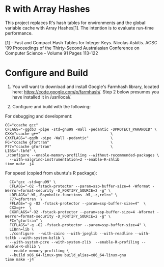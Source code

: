 # R with Array Hashes

This project replaces R's hash tables for environments and the global
variable cache with Array Hashes[1]. The intention is to evaluate
run-time performance.

[1] - Fast and Compact Hash Tables for Integer Keys. Nicolas Askitis. ACSC '09
Proceedings of the Thirty-Second Australasian Conference on Computer Science -
Volume 91 Pages 113-122

# Configure and Build

1. You will want to download and install Google's Farmhash library, located here:
https://code.google.com/p/farmhash/. Step 2 below presumes you have installed it 
in /usr/local/.


2. Configure and build with the following:

For debugging and development:

  ```
  CC="ccache gcc"
  CFLAGS="-ggdb3 -pipe -std=gnu99 -Wall -pedantic -DPROTECT_PARANOID" \
  CXX="ccache g++"                                \
  CXXFLAGS="-ggdb -pipe -Wall -pedantic"          \
  FC="ccache gfortran"                            \
  F77="ccache gfortran"                           \
  LIBS="-lbfd" \
  ./configure --enable-memory-profiling --without-recommended-packages \
    --with-valgrind-instrumentation=2 --enable-R-shlib
  time make -j4
  ```

For speed (copied from ubuntu's R package):
  ```
    CC="gcc -std=gnu99" \
    CFLAGS="-O2 -fstack-protector --param=ssp-buffer-size=4 -Wformat -Werror=format-security -D_FORTIFY_SOURCE=2 -g" \
    LDFLAGS="-Wl,-Bsymbolic-functions -Wl,-z,relro" \
    F77=gfortran  \
    FFLAGS="-g -O2 -fstack-protector --param=ssp-buffer-size=4"  \
    CXX=g++  \
    CXXFLAGS="-O2 -fstack-protector --param=ssp-buffer-size=4 -Wformat -Werror=format-security -D_FORTIFY_SOURCE=2 -g" \
    FC="gfortran" \
    FCFLAGS="-g -O2 -fstack-protector --param=ssp-buffer-size=4" \
    LIBnn=lib \
    ./configure  --with-cairo --with-jpeglib --with-readline --with-tcltk --with-system-bzlib \
    --with-system-pcre --with-system-zlib  --enable-R-profiling --enable-R-shlib \
    --enable-memory-profiling \
    --build x86_64-linux-gnu build_alias=x86_64-linux-gnu
  time make -j4
  ```
